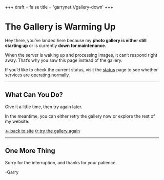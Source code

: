 +++
draft = false
title = 'garrynet://gallery-down'
+++

# The Gallery is Warming Up

Hey there, you’ve landed here because my **photo gallery is either still starting up** or is currently **down for maintenance**.

When the server is waking up and processing images, it can’t respond right away. That’s why you saw this page instead of the gallery.

If you’d like to check the current status, visit the [status](https://uptime.garry.cloud/status/garrynet) page to see whether services are operating normally.

---

## What Can You Do?

Give it a little time, then try again later.

In the meantime, you can either retry the gallery now or explore the rest of my website:

[← back to site](/)
[⟳ try the gallery again](https://gallery.garrynet.co.uk)

---

## One More Thing

Sorry for the interruption, and thanks for your patience.

-Garry
